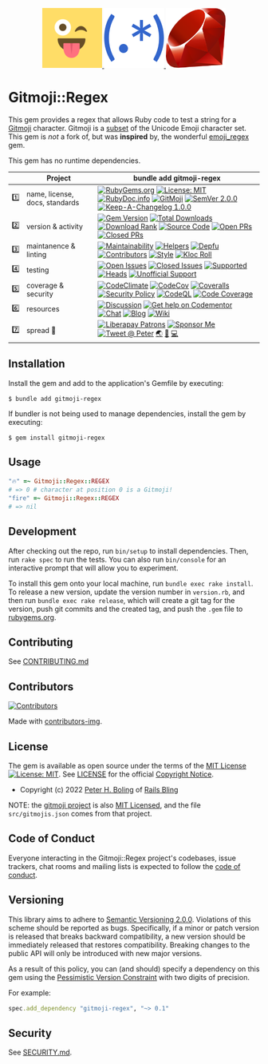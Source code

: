 <p align="center">
    <a href="https://gitmoji.dev/" target="_blank" rel="noopener">
      <img width="120px" src="https://github.com/pboling/gitmoji-regex/raw/main/docs/images/logo/gitmoji-logo-120px.png?raw=true" alt="Gotmoji Logo Copyright (c) 2016-2022 Carlos Cuesta, MIT License">
    </a>
    <a href="https://rubular.com/" target="_blank" rel="noopener">
      <img width="120px" src="https://github.com/pboling/gitmoji-regex/raw/main/docs/images/logo/regex-logo-120px.png?raw=true" alt="Regular Expression OOjs UI Icon by GOJU, MIT License via Wikimedia Commons">
    </a>
    <a href="https://www.ruby-lang.org/" target="_blank" rel="noopener">
      <img width="120px" src="https://github.com/pboling/gitmoji-regex/raw/main/docs/images/logo/ruby-logo-198px.svg?raw=true" alt="Yukihiro Matsumoto, Ruby Visual Identity Team, CC BY-SA 2.5">
    </a>
</p>

# Gitmoji::Regex

This gem provides a regex that allows Ruby code to test a string for a [Gitmoji](https://github.com/carloscuesta/gitmoji) character.  Gitmoji is a [subset](https://raw.githubusercontent.com/carloscuesta/gitmoji/master/src/data/gitmojis.json) of the Unicode Emoji character set.  This gem is _not_ a fork of, but was **inspired** by, the wonderful [emoji_regex](https://github.com/ticky/ruby-emoji-regex) gem.

This gem has no runtime dependencies.

<!--
Numbering rows and badges in each row as a visual "database" lookup,
    as the table is extremely dense, and it can be very difficult to find anything
Putting one on each row here, to document the emoji that should be used, and for ease of copy/paste.

row #s:
1️⃣
2️⃣
3️⃣
4️⃣
5️⃣
6️⃣
7️⃣

badge #s:
⛳️
🖇
🏘
🚎
🖐
🧮
📗

appended indicators:
♻️ - URL needs to be updated from SASS integration. Find / Replace is insufficient.
-->

|     | Project                        | bundle add gitmoji-regex                                                                                                                                                                                                                                                                                                  |
|:----|--------------------------------|---------------------------------------------------------------------------------------------------------------------------------------------------------------------------------------------------------------------------------------------------------------------------------------------------------------------------|
| 1️⃣ | name, license, docs, standards | [![RubyGems.org][⛳️name-img]][⛳️gem] [![License: MIT][🖇src-license-img]][🖇src-license] <!--[![FOSSA][🏘fossa-img]][🏘fossa]--> [![RubyDoc.info][🚎yard-img]][🚎yard] [![GitMoji][🖐gitmoji-img]][🖐gitmoji] [![SemVer 2.0.0][🧮semver-img]][semver] [![Keep-A-Changelog 1.0.0][📗keep-changelog-img]][📗keep-changelog] |
| 2️⃣ | version & activity             | [![Gem Version][⛳️version-img]][⛳️gem] [![Total Downloads][🖇DL-total-img]][⛳️gem] [![Download Rank][🏘DL-rank-img]][⛳️gem] [![Source Code][🚎src-home-img]][🚎src-home] [![Open PRs][🖐prs-o-img]][🖐prs-o] [![Closed PRs][🧮prs-c-img]][🧮prs-c] <!--[![Next Version][📗next-img]][📗next]-->                           |
| 3️⃣ | maintanence & linting          | [![Maintainability][⛳cclim-maint-img♻️]][⛳cclim-maint] [![Helpers][🖇triage-help-img]][🖇triage-help] [![Depfu][🏘depfu-img♻️]][🏘depfu♻️] [![Contributors][🚎contributors-img]][🚎contributors] [![Style][🖐style-wf-img]][🖐style-wf] [![Kloc Roll][🧮kloc-img]][🧮kloc]                                                |
| 4️⃣ | testing                        | [![Open Issues][⛳iss-o-img]][⛳iss-o] [![Closed Issues][🖇iss-c-img]][🖇iss-c] [![Supported][🏘sup-wf-img]][🏘sup-wf] [![Heads][🚎heads-wf-img]][🚎heads-wf] [![Unofficial Support][🖐uns-wf-img]][🖐uns-wf] <!--[![MacOS][🧮mac-wf-img]][🧮mac-wf] [![Windows][📗win-wf-img]][📗win-wf]-->                                |
| 5️⃣ | coverage & security            | [![CodeClimate][⛳cclim-cov-img♻️]][⛳cclim-cov] [![CodeCov][🖇codecov-img♻️]][🖇codecov] [![Coveralls][🏘coveralls-img]][🏘coveralls] [![Security Policy][🚎sec-pol-img]][🚎sec-pol] [![CodeQL][🖐codeQL-img]][🖐codeQL] [![Code Coverage][🧮cov-wf-img]][🧮cov-wf]                                                        |
| 6️⃣ | resources                      | [![Discussion][⛳gh-discussions-img]][⛳gh-discussions] [![Get help on Codementor][🖇codementor-img]][🖇codementor] [![Chat][🏘chat-img]][🏘chat] [![Blog][🚎blog-img]][🚎blog] [![Wiki][🖐wiki-img]][🖐wiki]                                                                                                               |
| 7️⃣ | spread 💖                      | [![Liberapay Patrons][⛳liberapay-img]][⛳liberapay] [![Sponsor Me][🖇sponsor-img]][🖇sponsor] [![Tweet @ Peter][🏘tweet-img]][🏘tweet] [🌏][aboutme] [👼][angelme] [💻][coderme]                                                                                                                                           |

<!--
The link tokens in the following sections should be kept ordered by the row and badge numbering scheme
-->

<!-- 1️⃣ name, license, docs -->
[⛳️gem]: https://rubygems.org/gems/gitmoji-regex
[⛳️name-img]: https://img.shields.io/badge/name-gitmoji--regex-brightgreen.svg?style=flat
[🖇src-license]: https://opensource.org/licenses/MIT
[🖇src-license-img]: https://img.shields.io/badge/License-MIT-green.svg
[🏘fossa]: https://app.fossa.io/projects/git%2Bgithub.com%2Fpboling%2Fgitmoji-regex?ref=badge_shield
[🏘fossa-img]: https://app.fossa.io/api/projects/git%2Bgithub.com%2Fpboling%2Fgitmoji-regex.svg?type=shield
[🚎yard]: https://www.rubydoc.info/github/pboling/gitmoji-regex
[🚎yard-img]: https://img.shields.io/badge/documentation-rubydoc-brightgreen.svg?style=flat
[🖐gitmoji]: https://gitmoji.dev
[🖐gitmoji-img]: https://img.shields.io/badge/gitmoji-3.9.0-FFDD67.svg?style=flat
[🧮semver-img]: https://img.shields.io/badge/semver-2.0.0-FFDD67.svg?style=flat
[📗keep-changelog]: https://keepachangelog.com/en/1.0.0/
[📗keep-changelog-img]: https://img.shields.io/badge/keep--a--changelog-1.0.0-FFDD67.svg?style=flat

<!-- 2️⃣ version & activity -->
[⛳️version-img]: http://img.shields.io/gem/v/gitmoji-regex.svg
[🖇DL-total-img]: https://img.shields.io/gem/dt/gitmoji-regex.svg
[🏘DL-rank-img]: https://img.shields.io/gem/rt/gitmoji-regex.svg
[🚎src-home]: https://github.com/pboling/gitmoji-regex
[🚎src-home-img]: https://img.shields.io/badge/source-github-brightgreen.svg?style=flat
[🖐prs-o]: https://github.com/pboling/gitmoji-regex/pulls
[🖐prs-o-img]: https://img.shields.io/github/issues-pr/pboling/gitmoji-regex
[🧮prs-c]: https://github.com/pboling/gitmoji-regex/pulls?q=is%3Apr+is%3Aclosed
[🧮prs-c-img]: https://img.shields.io/github/issues-pr-closed/pboling/gitmoji-regex
[📗next]: https://github.com/pboling/gitmoji-regex/milestone/1
[📗next-img]: https://img.shields.io/github/milestones/progress/pboling/gitmoji-regex/1?label=Next%20Version

<!-- 3️⃣ maintanence & linting -->
[⛳cclim-maint]: https://codeclimate.com/github/pboling/gitmoji-regex/maintainability
[⛳cclim-maint-img♻️]: https://api.codeclimate.com/v1/badges/f32e1d1148e8bad58197/maintainability
[🖇triage-help]: https://www.codetriage.com/pboling/gitmoji-regex
[🖇triage-help-img]: https://www.codetriage.com/pboling/gitmoji-regex/badges/users.svg
[🏘depfu♻️]: https://depfu.com/github/pboling/gitmoji-regex?project_id=34924
[🏘depfu-img♻️]: https://badges.depfu.com/badges/300630ab4b7c2efea20806d13d1ef41f/count.svg
[🚎contributors]: https://github.com/pboling/gitmoji-regex/graphs/contributors
[🚎contributors-img]: https://img.shields.io/github/contributors-anon/pboling/gitmoji-regex
[🖐style-wf]: https://github.com/pboling/gitmoji-regex/actions/workflows/style.yml
[🖐style-wf-img]: https://github.com/pboling/gitmoji-regex/actions/workflows/style.yml/badge.svg
[🧮kloc]: https://www.youtube.com/watch?v=dQw4w9WgXcQ
[🧮kloc-img]: https://img.shields.io/tokei/lines/github.com/pboling/gitmoji-regex

<!-- 4️⃣ testing -->
[⛳iss-o]: https://github.com/pboling/gitmoji-regex/issues
[⛳iss-o-img]: https://img.shields.io/github/issues-raw/pboling/gitmoji-regex
[🖇iss-c]: https://github.com/pboling/gitmoji-regex/issues?q=is%3Aissue+is%3Aclosed
[🖇iss-c-img]: https://img.shields.io/github/issues-closed-raw/pboling/gitmoji-regex
[🏘sup-wf]: https://github.com/pboling/gitmoji-regex/actions/workflows/supported.yml
[🏘sup-wf-img]: https://github.com/pboling/gitmoji-regex/actions/workflows/supported.yml/badge.svg
[🚎heads-wf]: https://github.com/pboling/gitmoji-regex/actions/workflows/heads.yml
[🚎heads-wf-img]: https://github.com/pboling/gitmoji-regex/actions/workflows/heads.yml/badge.svg
[🖐uns-wf]: https://github.com/pboling/gitmoji-regex/actions/workflows/unsupported.yml
[🖐uns-wf-img]: https://github.com/pboling/gitmoji-regex/actions/workflows/unsupported.yml/badge.svg
[🧮mac-wf]: https://github.com/pboling/gitmoji-regex/actions/workflows/macos.yml
[🧮mac-wf-img]: https://github.com/pboling/gitmoji-regex/actions/workflows/macos.yml/badge.svg
[📗win-wf]: https://github.com/pboling/gitmoji-regex/actions/workflows/windows.yml
[📗win-wf-img]: https://github.com/pboling/gitmoji-regex/actions/workflows/windows.yml/badge.svg

<!-- 5️⃣ coverage & security -->
[⛳cclim-cov]: https://codeclimate.com/github/pboling/gitmoji-regex/test_coverage
[⛳cclim-cov-img♻️]: https://api.codeclimate.com/v1/badges/f32e1d1148e8bad58197/test_coverage
[🖇codecov-img♻️]: https://codecov.io/gh/pboling/gitmoji-regex/branch/main/graph/badge.svg?token=EJCOr0hsPq
[🖇codecov]: https://codecov.io/gh/pboling/gitmoji-regex
[🏘coveralls]: https://coveralls.io/github/pboling/gitmoji-regex?branch=main
[🏘coveralls-img]: https://coveralls.io/repos/github/pboling/gitmoji-regex/badge.svg?branch=main
[🚎sec-pol]: https://github.com/pboling/gitmoji-regex/blob/main/SECURITY.md
[🚎sec-pol-img]: https://img.shields.io/badge/security-policy-brightgreen.svg?style=flat
[🖐codeQL]: https://github.com/pboling/gitmoji-regex/security/code-scanning
[🖐codeQL-img]: https://github.com/pboling/gitmoji-regex/actions/workflows/codeql-analysis.yml/badge.svg
[🧮cov-wf]: https://github.com/pboling/gitmoji-regex/actions/workflows/coverage.yml
[🧮cov-wf-img]: https://github.com/pboling/gitmoji-regex/actions/workflows/coverage.yml/badge.svg

<!-- 6️⃣ resources -->
[⛳gh-discussions]: https://github.com/pboling/gitmoji-regex/discussions
[⛳gh-discussions-img]: https://img.shields.io/github/discussions/pboling/gitmoji-regex
[🖇codementor]: https://www.codementor.io/peterboling?utm_source=github&utm_medium=button&utm_term=peterboling&utm_campaign=github
[🖇codementor-img]: https://cdn.codementor.io/badges/get_help_github.svg
[🏘chat]: https://gitter.im/pboling/gitmoji-regex
[🏘chat-img]: https://img.shields.io/gitter/room/pboling/gitmoji-regex.svg
[🚎blog]: http://www.railsbling.com/tags/gitmoji-regex/
[🚎blog-img]: https://img.shields.io/badge/blog-railsbling-brightgreen.svg?style=flat
[🖐wiki]: https://github.com/pboling/gitmoji-regex/wiki
[🖐wiki-img]: https://img.shields.io/badge/wiki-examples-brightgreen.svg?style=flat

<!-- 7️⃣ spread 💖 -->
[⛳liberapay-img]: https://img.shields.io/liberapay/patrons/pboling.svg?logo=liberapay
[⛳liberapay]: https://liberapay.com/pboling/donate
[🖇sponsor-img]: https://img.shields.io/badge/sponsor-pboling.svg?style=social&logo=github
[🖇sponsor]: https://github.com/sponsors/pboling
[🏘tweet-img]: https://img.shields.io/twitter/follow/galtzo.svg?style=social&label=Follow
[🏘tweet]: http://twitter.com/galtzo

<!-- Maintainer Contact Links -->
[railsbling]: http://www.railsbling.com
[peterboling]: http://www.peterboling.com
[aboutme]: https://about.me/peter.boling
[angelme]: https://angel.co/peter-boling
[coderme]:http://coderwall.com/pboling

## Installation

Install the gem and add to the application's Gemfile by executing:

    $ bundle add gitmoji-regex

If bundler is not being used to manage dependencies, install the gem by executing:

    $ gem install gitmoji-regex

## Usage

```ruby
"🔥" =~ Gitmoji::Regex::REGEX
# => 0 # character at position 0 is a Gitmoji!
"fire" =~ Gitmoji::Regex::REGEX
# => nil
```

## Development

After checking out the repo, run `bin/setup` to install dependencies. Then, run `rake spec` to run the tests. You can also run `bin/console` for an interactive prompt that will allow you to experiment.

To install this gem onto your local machine, run `bundle exec rake install`. To release a new version, update the version number in `version.rb`, and then run `bundle exec rake release`, which will create a git tag for the version, push git commits and the created tag, and push the `.gem` file to [rubygems.org](https://rubygems.org).

## Contributing

See [CONTRIBUTING.md][contributing]

## Contributors

[![Contributors](https://contrib.rocks/image?repo=pboling/gitmoji-regex)]("https://github.com/pboling/gitmoji-regex/graphs/contributors")

Made with [contributors-img](https://contrib.rocks).

## License

The gem is available as open source under the terms of
the [MIT License][license] [![License: MIT](https://img.shields.io/badge/License-MIT-green.svg)][license-ref].
See [LICENSE][license] for the official [Copyright Notice][copyright-notice-explainer].

* Copyright (c) 2022 [Peter H. Boling][peterboling] of [Rails Bling][railsbling]

NOTE: the [gitmoji project](https://github.com/carloscuesta/gitmoji) is also [MIT Licensed](https://github.com/carloscuesta/gitmoji/blob/master/LICENSE), and the file `src/gitmojis.json` comes from that project.

## Code of Conduct

Everyone interacting in the Gitmoji::Regex project's codebases, issue trackers, chat rooms and mailing lists is expected to follow the [code of conduct](https://github.com/pboling/gitmoji-regex/blob/main/CODE_OF_CONDUCT.md).

## Versioning

This library aims to adhere to [Semantic Versioning 2.0.0][semver]. Violations of this scheme should be reported as
bugs. Specifically, if a minor or patch version is released that breaks backward compatibility, a new version should be
immediately released that restores compatibility. Breaking changes to the public API will only be introduced with new
major versions.

As a result of this policy, you can (and should) specify a dependency on this gem using
the [Pessimistic Version Constraint][pvc] with two digits of precision.

For example:

```ruby
spec.add_dependency "gitmoji-regex", "~> 0.1"
```

## Security

See [SECURITY.md](https://github.com/pboling/gitmoji-regex/blob/main/SECURITY.md).

[copyright-notice-explainer]: https://opensource.stackexchange.com/questions/5778/why-do-licenses-such-as-the-mit-license-specify-a-single-year

[gh_discussions]: https://github.com/pboling/gitmoji-regex/discussions

[conduct]: https://github.com/pboling/gitmoji-regex/blob/main/CODE_OF_CONDUCT.md

[contributing]: https://github.com/pboling/gitmoji-regex/blob/main/CONTRIBUTING.md

[security]: https://github.com/pboling/gitmoji-regex/blob/main/SECURITY.md

[license]: https://github.com/pboling/gitmoji-regex/blob/main/LICENSE.txt

[license-ref]: https://opensource.org/licenses/MIT

[semver]: http://semver.org/

[pvc]: http://guides.rubygems.org/patterns/#pessimistic-version-constraint

[railsbling]: http://www.railsbling.com

[peterboling]: http://www.peterboling.com

[aboutme]: https://about.me/peter.boling

[angelme]: https://angel.co/peter-boling

[coderme]:http://coderwall.com/pboling

[followme-img]: https://img.shields.io/twitter/follow/galtzo.svg?style=social&label=Follow

[tweetme]: http://twitter.com/galtzo

[politicme]: https://nationalprogressiveparty.org

[documentation]: https://rubydoc.info/github/pboling/gitmoji-regex/main

[source]: https://github.com/pboling/gitmoji-regex/

[actions]: https://github.com/pboling/gitmoji-regex/actions

[issues]: https://github.com/pboling/gitmoji-regex/issues

[climate_maintainability]: https://codeclimate.com/github/pboling/gitmoji-regex/maintainability

[climate_coverage]: https://codeclimate.com/github/pboling/gitmoji-regex/test_coverage

[codecov_coverage]: https://codecov.io/gh/pboling/gitmoji-regex

[code_triage]: https://www.codetriage.com/pboling/gitmoji-regex

[blogpage]: http://www.railsbling.com/tags/gitmoji-regex/

[rubygems]: https://rubygems.org/gems/gitmoji-regex

[chat]: https://gitter.im/pboling/gitmoji-regex?utm_source=badge&utm_medium=badge&utm_campaign=pr-badge&utm_content=badge

[maintenancee_policy]: https://guides.rubyonrails.org/maintenance_policy.html#security-issues

[liberapay_donate]: https://liberapay.com/pboling/donate

[gh_sponsors]: https://github.com/sponsors/pboling
